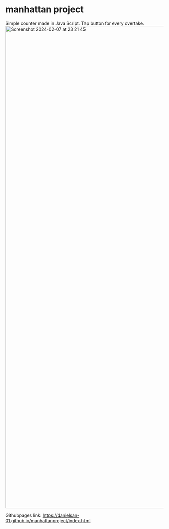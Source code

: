 # manhattan project
Simple counter made in Java Script.
Tap button for every overtake.
<img width="1529" alt="Screenshot 2024-02-07 at 23 21 45" src="https://github.com/DanielSan-01/manhattanproject/assets/98233180/903b2d0d-9498-4d06-a593-12c757988c86">

Githubpages link:
https://danielsan-01.github.io/manhattanproject/index.html
